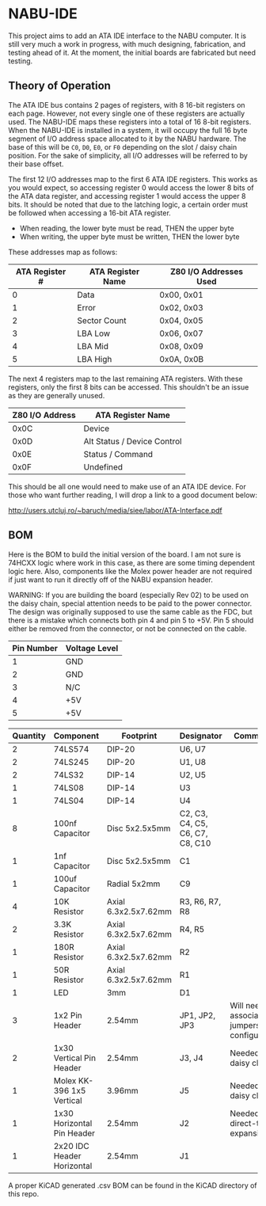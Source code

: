 # NABU-IDE
This project aims to add an ATA IDE interface to the NABU computer. It is still very much a work in progress, with much designing, fabrication, and testing ahead of it. At the moment, the initial boards are fabricated but need testing.

## Theory of Operation
The ATA IDE bus contains 2 pages of registers, with 8 16-bit registers on each page. However, not every single one of these registers are actually used. The NABU-IDE maps these registers into a total of 16 8-bit registers. When the NABU-IDE is installed in a system, it will occupy the full 16 byte segment of I/O address space allocated to it by the NABU hardware. The base of this will be `C0`, `D0`, `E0`, or `F0` depending on the slot / daisy chain position. For the sake of simplicity, all I/O addresses will be referred to by their base offset.

The first 12 I/O addresses map to the first 6 ATA IDE registers. This works as you would expect, so accessing register 0 would access the lower 8 bits of the ATA data register, and accessing register 1 would access the upper 8 bits. It should be noted that due to the latching logic, a certain order must be followed when accessing a 16-bit ATA register.

- When reading, the lower byte must be read, THEN the upper byte
- When writing, the upper byte must be written, THEN the lower byte

These addresses map as follows:

| ATA Register # | ATA Register Name | Z80 I/O Addresses Used |
| -------------- | ----------------- | ---------------------- |
| 0              | Data              | 0x00, 0x01 |
| 1              | Error             | 0x02, 0x03 |
| 2              | Sector Count      | 0x04, 0x05 |
| 3              | LBA Low           | 0x06, 0x07 |
| 4              | LBA Mid           | 0x08, 0x09 |
| 5              | LBA High          | 0x0A, 0x0B |

The next 4 registers map to the last remaining ATA registers. With these registers, only the first 8 bits can be accessed. This shouldn't be an issue as they are generally unused.

| Z80 I/O Address | ATA Register Name |
| --------------- | ----------------- |
| 0x0C            | Device |
| 0x0D            | Alt Status / Device Control |
| 0x0E            | Status / Command |
| 0x0F            | Undefined |

This should be all one would need to make use of an ATA IDE device. For those who want further reading, I will drop a link to a good document below:

http://users.utcluj.ro/~baruch/media/siee/labor/ATA-Interface.pdf

## BOM
Here is the BOM to build the initial version of the board. I am not sure is 74HCXX logic where work in this case, as there are some timing dependent logic here. Also, components like the Molex power header are not required if just want to run it directly off of the NABU expansion header.

WARNING: If you are building the board (especially Rev 02) to be used on the daisy chain, special attention needs to be paid to the power connector. The design was originally supposed to use the same cable as the FDC, but there is a mistake which connects both pin 4 and pin 5 to +5V. Pin 5 should either be removed from the connector, or not be connected on the cable. 

| Pin Number | Voltage Level |
| ---------- | ------------- |
| 1          | GND           |
| 2          | GND           |
| 3          | N/C           |
| 4          | +5V           |
| 5          | +5V           |

| Quantity | Component | Footprint | Designator | Comments | 
| -------- | --------- | --------- | ---------- | -------- |
| 2        | 74LS574   | DIP-20    | U6, U7 | |
| 2        | 74LS245   | DIP-20    | U1, U8 |  |
| 2        | 74LS32    | DIP-14    | U2, U5 | |
| 1        | 74LS08    | DIP-14    | U3 | |
| 1        | 74LS04    | DIP-14    | U4 | |
| 8        | 100nf Capacitor | Disc 5x2.5x5mm | C2, C3, C4, C5, C6, C7, C8, C10 | |
| 1        | 1nf Capacitor | Disc 5x2.5x5mm | C1 | |
| 1        | 100uf Capacitor | Radial  5x2mm | C9 | |
| 4        | 10K Resistor | Axial 6.3x2.5x7.62mm | R3, R6, R7, R8 | |
| 2        | 3.3K Resistor | Axial 6.3x2.5x7.62mm | R4, R5 | |
| 1        | 180R Resistor | Axial 6.3x2.5x7.62mm | R2 | |
| 1        | 50R Resistor | Axial 6.3x2.5x7.62mm | R1 | |
| 1        | LED          | 3mm | D1 | | 
| 3        | 1x2 Pin Header | 2.54mm | JP1, JP2, JP3 | Will need associated jumpers for configuration |
| 2        | 1x30 Vertical Pin Header | 2.54mm | J3, J4 | Needed for daisy chain |
| 1        | Molex KK-396 1x5 Vertical | 3.96mm | J5 | Needed for daisy chain |
| 1        | 1x30 Horizontal Pin Header | 2.54mm | J2 | Needed for direct-to-expansion |
| 1        | 2x20 IDC Header Horizontal | 2.54mm | J1 | |

A proper KiCAD generated .csv BOM can be found in the KiCAD directory of this repo.
